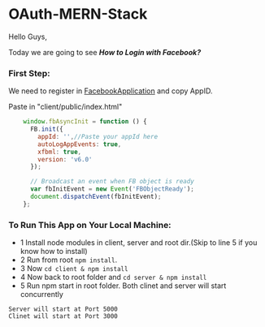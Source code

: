 # OAuth-MERN-Stack

Hello Guys,

Today we are going to see ***How to Login with Facebook?***

### First Step:

We need to register in [FacebookApplication](https://developers.facebook.com/apps/) and copy AppID.

Paste in "client/public/index.html"
```js
    window.fbAsyncInit = function () {
      FB.init({
        appId: '',//Paste your appId here 
        autoLogAppEvents: true,
        xfbml: true,
        version: 'v6.0'
      });

      // Broadcast an event when FB object is ready
      var fbInitEvent = new Event('FBObjectReady');
      document.dispatchEvent(fbInitEvent);
    };
```

### To Run This App on Your Local Machine:
- 1 Install node modules in client, server and root dir.(Skip to line 5 if you know how to install)
- 2 Run from root ``` npm install ```.
- 3 Now ```cd client & npm install```
- 4 Now back to root folder and  ```cd server & npm install```
- 5 Run npm start in root folder. Both clinet and server will start concurrently


```
Server will start at Port 5000
Clinet will start at Port 3000
```